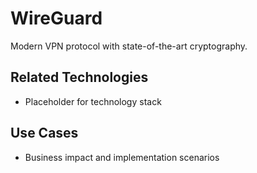 # WireGuard

Modern VPN protocol with state-of-the-art cryptography.

## Related Technologies
- Placeholder for technology stack

## Use Cases
- Business impact and implementation scenarios
